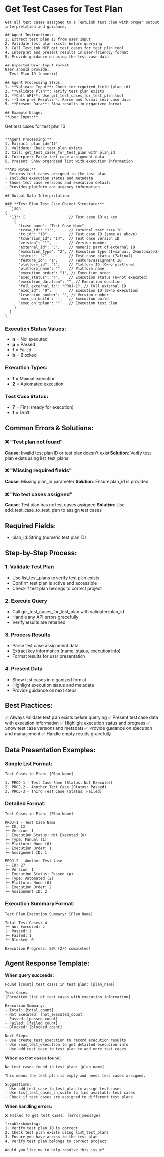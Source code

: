 # Get Test Cases for Test Plan

```
Get all test cases assigned to a TestLink test plan with proper output interpretation and guidance.

## Agent Instructions:
1. Extract test plan ID from user input
2. Validate test plan exists before querying
3. Call TestLink MCP get_test_cases_for_test_plan tool
4. Interpret and present results in user-friendly format
5. Provide guidance on using the test case data

## Expected User Input Format:
User should provide:
- Test Plan ID (numeric)

## Agent Processing Steps:
1. **Validate Input**: Check for required field (plan_id)
2. **Validate Plan**: Verify test plan exists
3. **Call API**: Use get_test_cases_for_test_plan tool
4. **Interpret Results**: Parse and format test case data
5. **Present Data**: Show results in organized format

## Example Usage:
**User Input:**
```
Get test cases for test plan 10
```

**Agent Processing:**
1. Extract: plan_id="10"
2. Validate: Check test plan exists
3. Call: get_test_cases_for_test_plan with plan_id
4. Interpret: Parse test case assignment data
5. Present: Show organized list with execution information

**API Notes:**
- Returns test cases assigned to the test plan
- Includes execution status and metadata
- Shows test case versions and execution details
- Provides platform and urgency information

## Output Data Interpretation:

### **Test Plan Test Case Object Structure:**
```json
{
  "13": [                    // Test case ID as key
    {
      "tcase_name": "Test Case Name",
      "tcase_id": "13",      // Internal test case ID
      "tc_id": "13",         // Test case ID (same as above)
      "tcversion_id": "14",  // Test case version ID
      "version": "1",        // Version number
      "external_id": "1",    // Numeric part of external ID
      "execution_type": "2", // Execution type (1=manual, 2=automated)
      "status": "7",         // Test case status (7=final)
      "feature_id": "1",     // Feature/assignment ID
      "platform_id": "0",    // Platform ID (0=no platform)
      "platform_name": "",   // Platform name
      "execution_order": "1", // Execution order
      "exec_status": "n",    // Execution status (n=not executed)
      "execution_duration": "", // Execution duration
      "full_external_id": "PROJ-1", // Full external ID
      "exec_id": "0",        // Execution ID (0=no execution)
      "tcversion_number": "", // Version number
      "exec_on_build": "",   // Execution build
      "exec_on_tplan": ""    // Execution test plan
    }
  ]
}
```

### **Execution Status Values:**
- **n** = Not executed
- **p** = Passed
- **f** = Failed
- **b** = Blocked

### **Execution Types:**
- **1** = Manual execution
- **2** = Automated execution

### **Test Case Status:**
- **7** = Final (ready for execution)
- **1** = Draft

## Common Errors & Solutions:

### ❌ "Test plan not found"
**Cause**: Invalid test plan ID or test plan doesn't exist
**Solution**: Verify test plan exists using list_test_plans

### ❌ "Missing required fields"
**Cause**: Missing plan_id parameter
**Solution**: Ensure plan_id is provided

### ❌ "No test cases assigned"
**Cause**: Test plan has no test cases assigned
**Solution**: Use add_test_case_to_test_plan to assign test cases

## Required Fields:
- plan_id: String (numeric test plan ID)

## Step-by-Step Process:

### 1. Validate Test Plan
- Use list_test_plans to verify test plan exists
- Confirm test plan is active and accessible
- Check if test plan belongs to correct project

### 2. Execute Query
- Call get_test_cases_for_test_plan with validated plan_id
- Handle any API errors gracefully
- Verify results are returned

### 3. Process Results
- Parse test case assignment data
- Extract key information (name, status, execution info)
- Format results for user presentation

### 4. Present Data
- Show test cases in organized format
- Highlight execution status and metadata
- Provide guidance on next steps

## Best Practices:
✅ Always validate test plan exists before querying
✅ Present test case data with execution information
✅ Highlight execution status and progress
✅ Show test case versions and metadata
✅ Provide guidance on execution and management
✅ Handle empty results gracefully

## Data Presentation Examples:

### **Simple List Format:**
```
Test Cases in Plan: [Plan Name]

1. PROJ-1 - Test Case Name (Status: Not Executed)
2. PROJ-2 - Another Test Case (Status: Passed)
3. PROJ-3 - Third Test Case (Status: Failed)
```

### **Detailed Format:**
```
Test Cases in Plan: [Plan Name]

PROJ-1 - Test Case Name
├─ ID: 13
├─ Version: 1
├─ Execution Status: Not Executed (n)
├─ Type: Manual (1)
├─ Platform: None (0)
├─ Execution Order: 1
└─ Assignment ID: 1

PROJ-2 - Another Test Case
├─ ID: 27
├─ Version: 1
├─ Execution Status: Passed (p)
├─ Type: Automated (2)
├─ Platform: None (0)
├─ Execution Order: 2
└─ Assignment ID: 2
```

### **Execution Summary Format:**
```
Test Plan Execution Summary: [Plan Name]

Total Test Cases: 4
├─ Not Executed: 2
├─ Passed: 1
├─ Failed: 1
└─ Blocked: 0

Execution Progress: 50% (2/4 completed)
```

## Agent Response Template:

**When query succeeds:**
```
Found [count] test cases in test plan: [plan_name]

Test Cases:
[Formatted list of test cases with execution information]

Execution Summary:
- Total: [total_count]
- Not Executed: [not_executed_count]
- Passed: [passed_count]
- Failed: [failed_count]
- Blocked: [blocked_count]

Next Steps:
- Use create_test_execution to record execution results
- Use read_test_execution to get detailed execution info
- Use add_test_case_to_test_plan to add more test cases
```

**When no test cases found:**
```
No test cases found in test plan: [plan_name]

This means the test plan is empty and needs test cases assigned.

Suggestions:
- Use add_test_case_to_test_plan to assign test cases
- Use list_test_cases_in_suite to find available test cases
- Check if test cases are assigned to different test plans
```

**When handling errors:**
```
❌ Failed to get test cases: [error_message]

Troubleshooting:
1. Verify test plan ID is correct
2. Check test plan exists using list_test_plans
3. Ensure you have access to the test plan
4. Verify test plan belongs to correct project

Would you like me to help resolve this issue?
```
